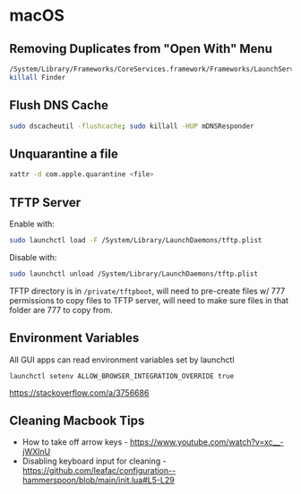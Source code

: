 # macOS

## Removing Duplicates from "Open With" Menu

```bash
/System/Library/Frameworks/CoreServices.framework/Frameworks/LaunchServices.framework/Support/lsregister -kill -r -domain local -domain system -domain user
killall Finder 
```

## Flush DNS Cache

```bash
sudo dscacheutil -flushcache; sudo killall -HUP mDNSResponder
```

## Unquarantine a file

```bash
xattr -d com.apple.quarantine <file>
```

## TFTP Server

Enable with:

```bash
sudo launchctl load -F /System/Library/LaunchDaemons/tftp.plist
```

Disable with:

```bash
sudo launchctl unload /System/Library/LaunchDaemons/tftp.plist
```

TFTP directory is in `/private/tftpboot`, will need to pre-create files w/ 777 permissions to copy files to TFTP server, will need to make sure files in that folder are 777 to copy from.

## Environment Variables

All GUI apps can read environment variables set by launchctl

```
launchctl setenv ALLOW_BROWSER_INTEGRATION_OVERRIDE true
```

<https://stackoverflow.com/a/3756686>

## Cleaning Macbook Tips

- How to take off arrow keys - <https://www.youtube.com/watch?v=xc__-jWXInU>
- Disabling keyboard input for cleaning - <https://github.com/leafac/configuration--hammerspoon/blob/main/init.lua#L5-L29>
